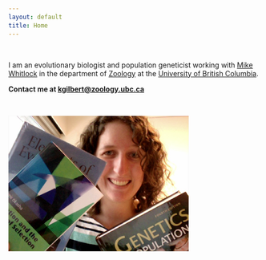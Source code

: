 ```yaml
---
layout: default
title: Home
---
```



&nbsp;


I am an evolutionary biologist and population geneticist working with [Mike Whitlock](http://www.zoology.ubc.ca/person/whitlock) in the department of [Zoology](http://www.zoology.ubc.ca/) at the [University of British Columbia](http://www.ubc.ca/).

**Contact me at kgilbert@zoology.ubc.ca**


&nbsp;





![photo](https://github.com/kjgilbert/kjgilbert.github.io/raw/master/extras/Photo.png)